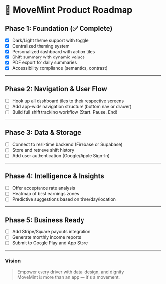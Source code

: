 
# 🧭 MoveMint Product Roadmap

## Phase 1: Foundation (✅ Complete)
- [x] Dark/Light theme support with toggle
- [x] Centralized theming system
- [x] Personalized dashboard with action tiles
- [x] Shift summary with dynamic values
- [x] PDF export for daily summaries
- [x] Accessibility compliance (semantics, contrast)

---

## Phase 2: Navigation & User Flow
- [ ] Hook up all dashboard tiles to their respective screens
- [ ] Add app-wide navigation structure (bottom nav or drawer)
- [ ] Build full shift tracking workflow (Start, Pause, End)

---

## Phase 3: Data & Storage
- [ ] Connect to real-time backend (Firebase or Supabase)
- [ ] Store and retrieve shift history
- [ ] Add user authentication (Google/Apple Sign-In)

---

## Phase 4: Intelligence & Insights
- [ ] Offer acceptance rate analysis
- [ ] Heatmap of best earnings zones
- [ ] Predictive suggestions based on time/day/location

---

## Phase 5: Business Ready
- [ ] Add Stripe/Square payouts integration
- [ ] Generate monthly income reports
- [ ] Submit to Google Play and App Store

---

### Vision
> Empower every driver with data, design, and dignity.  
> MoveMint is more than an app — it's a movement.
